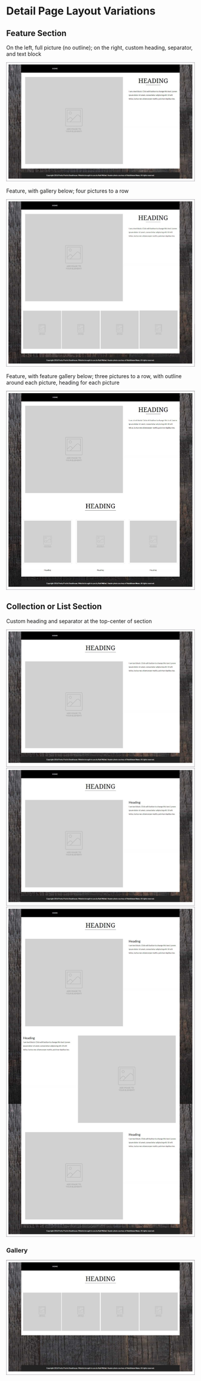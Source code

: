 # Detail Page Layout Variations

## Feature Section

On the left, full picture (no outline); on the right, custom heading, separator, and text block

![](images/detail-page-layout-variations/detail-page-feature.jpg)

Feature, with gallery below; four pictures to a row

![](images/detail-page-layout-variations/detail-page-feature-with-gallery.jpg)

Feature, with feature gallery below; three pictures to a row, with outline around each picture, heading for each picture

![](images/detail-page-layout-variations/detail-page-feature-with-feature-gallery.jpg)

## Collection or List Section

Custom heading and separator at the top-center of section

![](images/detail-page-layout-variations/detail-page-center-heading-feature.jpg)
![](images/detail-page-layout-variations/detail-page-center-heading-feature-with-heading.jpg)
![](images/detail-page-layout-variations/detail-page-center-heading-features-with-headings.jpg)

### Gallery

![](images/detail-page-layout-variations/detail-page-center-heading-gallery.jpg)



